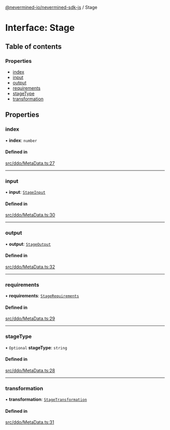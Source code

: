 [@nevermined-io/nevermined-sdk-js](../code-reference.md) / Stage

# Interface: Stage

## Table of contents

### Properties

- [index](Stage.md#index)
- [input](Stage.md#input)
- [output](Stage.md#output)
- [requirements](Stage.md#requirements)
- [stageType](Stage.md#stagetype)
- [transformation](Stage.md#transformation)

## Properties

### index

• **index**: `number`

#### Defined in

[src/ddo/MetaData.ts:27](https://github.com/nevermined-io/sdk-js/blob/3b3ce30/src/ddo/MetaData.ts#L27)

___

### input

• **input**: [`StageInput`](StageInput.md)

#### Defined in

[src/ddo/MetaData.ts:30](https://github.com/nevermined-io/sdk-js/blob/3b3ce30/src/ddo/MetaData.ts#L30)

___

### output

• **output**: [`StageOutput`](StageOutput.md)

#### Defined in

[src/ddo/MetaData.ts:32](https://github.com/nevermined-io/sdk-js/blob/3b3ce30/src/ddo/MetaData.ts#L32)

___

### requirements

• **requirements**: [`StageRequirements`](StageRequirements.md)

#### Defined in

[src/ddo/MetaData.ts:29](https://github.com/nevermined-io/sdk-js/blob/3b3ce30/src/ddo/MetaData.ts#L29)

___

### stageType

• `Optional` **stageType**: `string`

#### Defined in

[src/ddo/MetaData.ts:28](https://github.com/nevermined-io/sdk-js/blob/3b3ce30/src/ddo/MetaData.ts#L28)

___

### transformation

• **transformation**: [`StageTransformation`](StageTransformation.md)

#### Defined in

[src/ddo/MetaData.ts:31](https://github.com/nevermined-io/sdk-js/blob/3b3ce30/src/ddo/MetaData.ts#L31)

